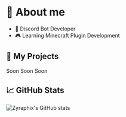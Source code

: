 # 💫 About me

- 🤖 Discord Bot Developer
- 🎮 Learning Minecraft Plugin Development


## 📂 My Projects
Soon
Soon
Soon


## 📈 GitHub Stats
![Zyraphix's GitHub stats](https://github-readme-stats.vercel.app/api?username=zyraphixx&show_icons=true&theme=dracula)

